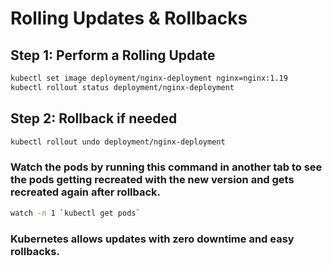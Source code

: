 # Rolling Updates & Rollbacks

## Step 1: Perform a Rolling Update
```sh
kubectl set image deployment/nginx-deployment nginx=nginx:1.19
kubectl rollout status deployment/nginx-deployment
```

## Step 2: Rollback if needed
```sh
kubectl rollout undo deployment/nginx-deployment
```

### Watch the pods by running this command in another tab to see the pods getting recreated with the new version and gets recreated again after rollback.
```sh
watch -n 1 `kubectl get pods`
```

### Kubernetes allows updates with zero downtime and easy rollbacks.
